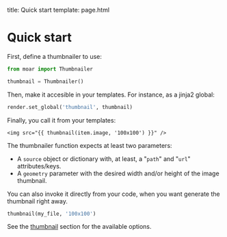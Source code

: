 title: Quick start
template: page.html


# Quick start

First, define a thumbnailer to use:

```python
from moar import Thumbnailer

thumbnail = Thumbnailer()
```

Then, make it accesible in your templates. For instance, as a jinja2 global:

```python
render.set_global('thumbnail', thumbnail)
```

Finally, you call it from your templates:

```jinja
<img src="{{ thumbnail(item.image, '100x100') }}" />
```

The thumbnailer function expects at least two parameters:

* A `source` object or dictionary with, at least, a "`path`" and "`url`" attributes/keys.
* A `geometry` parameter with the desired width and/or height of the image thumbnail.


You can also invoke it directly from your code, when you want generate the thumbnail right away.

```python
thumbnail(my_file, '100x100')
```

See the [thumbnail](thumbnail.md) section for the available options.

